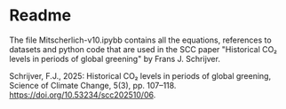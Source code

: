 # Readme

The file Mitscherlich-v10.ipybb contains all the equations, references to datasets and python code that are used in the SCC paper "Historical CO₂ levels in periods of global greening" by Frans J. Schrijver.

Schrijver, F.J., 2025: Historical CO₂ levels in periods of global greening, Science of Climate Change, 5(3), pp. 107–118. https://doi.org/10.53234/scc202510/06.


